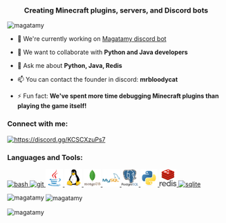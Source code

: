 <h3 align="center">Creating Minecraft plugins, servers, and Discord bots</h3>

<p align="left"> <img src="https://komarev.com/ghpvc/?username=magatamy&label=Profile%20views&color=fe4394&style=flat" alt="magatamy" /> </p>

- 🔭 We're currently working on [Magatamy discord bot](https://github.com/Magatamy/magatamy-discord-bot)

- 👯 We want to collaborate with **Python and Java developers**

- 💬 Ask me about **Python, Java, Redis**

- 📫 You can contact the founder in discord: **mrbloodycat**

- ⚡ Fun fact: **We've spent more time debugging Minecraft plugins than playing the game itself!**

<h3 align="left">Connect with me:</h3>
<p align="left">
<a href="https://discord.gg/https://discord.gg/KCSCXzuPs7" target="blank"><img align="center" src="https://raw.githubusercontent.com/rahuldkjain/github-profile-readme-generator/master/src/images/icons/Social/discord.svg" alt="https://discord.gg/KCSCXzuPs7" height="30" width="40" /></a>
</p>

<h3 align="left">Languages and Tools:</h3>
<p align="left"> <a href="https://www.gnu.org/software/bash/" target="_blank" rel="noreferrer"> <img src="https://www.vectorlogo.zone/logos/gnu_bash/gnu_bash-icon.svg" alt="bash" width="40" height="40"/> </a> <a href="https://git-scm.com/" target="_blank" rel="noreferrer"> <img src="https://www.vectorlogo.zone/logos/git-scm/git-scm-icon.svg" alt="git" width="40" height="40"/> </a> <a href="https://www.java.com" target="_blank" rel="noreferrer"> <img src="https://raw.githubusercontent.com/devicons/devicon/master/icons/java/java-original.svg" alt="java" width="40" height="40"/> </a> <a href="https://www.linux.org/" target="_blank" rel="noreferrer"> <img src="https://raw.githubusercontent.com/devicons/devicon/master/icons/linux/linux-original.svg" alt="linux" width="40" height="40"/> </a> <a href="https://www.mongodb.com/" target="_blank" rel="noreferrer"> <img src="https://raw.githubusercontent.com/devicons/devicon/master/icons/mongodb/mongodb-original-wordmark.svg" alt="mongodb" width="40" height="40"/> </a> <a href="https://www.mysql.com/" target="_blank" rel="noreferrer"> <img src="https://raw.githubusercontent.com/devicons/devicon/master/icons/mysql/mysql-original-wordmark.svg" alt="mysql" width="40" height="40"/> </a> <a href="https://www.postgresql.org" target="_blank" rel="noreferrer"> <img src="https://raw.githubusercontent.com/devicons/devicon/master/icons/postgresql/postgresql-original-wordmark.svg" alt="postgresql" width="40" height="40"/> </a> <a href="https://www.python.org" target="_blank" rel="noreferrer"> <img src="https://raw.githubusercontent.com/devicons/devicon/master/icons/python/python-original.svg" alt="python" width="40" height="40"/> </a> <a href="https://redis.io" target="_blank" rel="noreferrer"> <img src="https://raw.githubusercontent.com/devicons/devicon/master/icons/redis/redis-original-wordmark.svg" alt="redis" width="40" height="40"/> </a> <a href="https://www.sqlite.org/" target="_blank" rel="noreferrer"> <img src="https://www.vectorlogo.zone/logos/sqlite/sqlite-icon.svg" alt="sqlite" width="40" height="40"/> </a> </p>

<p><img align="left" src="https://github-readme-stats.vercel.app/api/top-langs?username=magatamy&show_icons=true&theme=dark&locale=en&layout=compact" alt="magatamy" /></p>

<p>&nbsp;<img align="center" src="https://github-readme-stats.vercel.app/api?username=magatamy&show_icons=true&theme=dark&locale=en" alt="magatamy" /></p>

<p><img align="center" src="https://github-readme-streak-stats.herokuapp.com/?user=magatamy&theme=dark" alt="magatamy" /></p>
